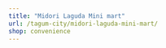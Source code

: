 ```yaml
---
title: "Midori Laguda Mini mart"
url: /tagum-city/midori-laguda-mini-mart/
shop: convenience
---
```


